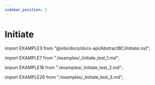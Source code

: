 ```yaml
---
sidebar_position: 3
---
```


# Initiate

import EXAMPLE3 from "@site/docs/docs-api/AbstractBC/Initiate.md";

<EXAMPLE3 />

<Tabs>
<TabItem value="example" label="Example 1">

import EXAMPLE7 from "./examples/_Initiate_test_1.md";

<EXAMPLE7 />

</TabItem>

<TabItem value="ex2" label="Example 2">

import EXAMPLE18 from "./examples/_Initiate_test_2.md";

<EXAMPLE18 />

</TabItem>

<TabItem value="ex3" label="Example 3">

import EXAMPLE26 from "./examples/_Initiate_test_3.md";

<EXAMPLE26 />

</TabItem>

<TabItem value="close" label="↢ Close" default>

</TabItem>
</Tabs>
